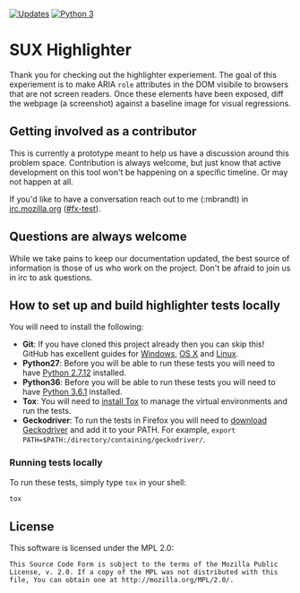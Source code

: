 [![Updates](https://pyup.io/repos/github/m8ttyB/sux/shield.svg)](https://pyup.io/repos/github/m8ttyB/sux/)
[![Python 3](https://pyup.io/repos/github/m8ttyB/sux/python-3-shield.svg)](https://pyup.io/repos/github/m8ttyB/sux/)

# SUX Highlighter

Thank you for checking out the highlighter experiement. The goal of this experiement is to make ARIA `role` attributes in the DOM visibile to browsers that are not screen readers. Once these elements have been exposed, diff the webpage (a screenshot) against a baseline image for visual regressions.



## Getting involved as a contributor

This is currently a prototype meant to help us have a discussion around this problem space. Contribution is always welcome, but just know that active development on this tool won't be happening on a specific timeline. Or may not happen at all.

If you'd like to have a conversation reach out to me (:mbrandt) in [irc.mozilla.org](https://wiki.mozilla.org/IRC) ([#fx-test](http://chat.mibbit.com/?server=irc.mozilla.org&channel=#fx-test)).

## Questions are always welcome

While we take pains to keep our documentation updated, the best source of information is those of us who work on the project. Don't be afraid to join us in irc to ask questions.

## How to set up and build highlighter tests locally


You will need to install the following:

* **Git**: If you have cloned this project already then you can skip this! GitHub has excellent guides for [Windows](https://help.github.com/articles/set-up-git/#platform-windows), [OS X](https://help.github.com/articles/set-up-git/#platform-mac) and [Linux](https://help.github.com/articles/set-up-git/#platform-linux).
* **Python27**: Before you will be able to run these tests you will need to have [Python 2.7.12](https://www.python.org/downloads/release/python-2712/) installed.
* **Python36**: Before you will be able to run these tests you will need to have [Python 3.6.1](https://www.python.org/downloads/release/python-361/) installed.
* **Tox**: You will need to [install Tox](https://testrun.org/tox/latest/install.html) to manage the virtual environments and run the tests.
* **Geckodriver**: To run the tests in Firefox you will need to [download Geckodriver](https://github.com/mozilla/geckodriver/releases) and add it to your PATH. For example, `export PATH=$PATH:/directory/containing/geckodriver/`.

### Running tests locally

To run these tests, simply type `tox` in your shell:

```bash
tox
```

## License

This software is licensed under the MPL 2.0:

```
This Source Code Form is subject to the terms of the Mozilla Public
License, v. 2.0. If a copy of the MPL was not distributed with this
file, You can obtain one at http://mozilla.org/MPL/2.0/.
```
